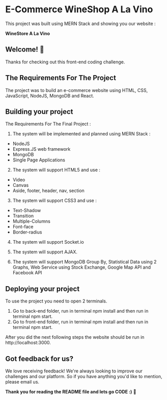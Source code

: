 # E-Commerce WineShop A La Vino

This project was built using MERN Stack and showing you our website :

**WineStore A La Vino**

## Welcome! 👋

Thanks for checking out this front-end coding challenge.

## The Requirements For The Project

The project was to build an e-commerce website using HTML, CSS, JavaScript, NodeJS, MongoDB and React.

## Building your project

The Requirements For The Final Project :

1. The system will be implemented and planned using MERN Stack :

- NodeJS
- Express.JS web framework
- MongoDB
- Single Page Applications

2. The system will support HTML5 and use :

- Video
- Canvas
- Aside, footer, header, nav, section

3. The system will support CSS3 and use :

- Text-Shadow
- Transition
- Multiple-Columns
- Font-face
- Border-radius

4. The system will support Socket.io

5. The system will support AJAX.

6. The system will support MongoDB Group By, Statistical Data using 2 Graphs, Web Service using Stock Exchange, Google Map API and Facebook API

## Deploying your project

To use the project you need to open 2 terminals.

1. Go to back-end folder, run in terminal npm install and then run in terminal npm start.
2. Go to front-end folder, run in terminal npm install and then run in terminal npm start.

After you did the next following steps the website should be run in http://localhost:3000.

## Got feedback for us?

We love receiving feedback! We're always looking to improve our challenges and our platform. So if you have anything you'd like to mention, please email us.

**Thank you for reading the README file and lets go CODE :)** 🚀
